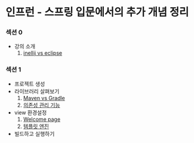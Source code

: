# 인프런 - 스프링 입문에서의 추가 개념 정리

### 섹션 0
  - 강의 소개
    1. [inellij vs eclipse]()
    
### 섹션 1
  - 프로젝트 생성
  - 라이브러리 살펴보기
    1. [Maven vs Gradle]()
    2. [의존성 관리 기능]()
  - view 환경설정
    1. [Welcome page]()
    2. [템플릿 엔진]()
  - 빌드하고 실행하기
  
